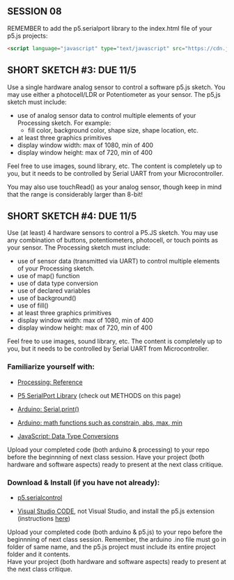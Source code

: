 
## SESSION 08

REMEMBER to add the p5.serialport library to the index.html file of your p5.js projects:

```html
<script language="javascript" type="text/javascript" src="https://cdn.jsdelivr.net/npm/p5.serialserver@0.0.28/lib/p5.serialport.js"></script>
```
## SHORT SKETCH #3: DUE 11/5

Use a single hardware analog sensor to control a software p5.js sketch. You may use either a photocell/LDR or Potentiometer as your sensor. The p5,js sketch must include:
- use of analog sensor data to control multiple elements of your Processing sketch. For example:
    - fill color, background color, shape size, shape location, etc.
- at least three graphics primitives
- display window width: max of 1080, min of 400
- display window height: max of 720, min of 400

Feel free to use images, sound library, etc. The content is completely up to you, but it needs to be controlled by Serial UART from your Microcontroller.             

You may also use touchRead() as your analog sensor, though keep in mind that the range is considerably larger than 8-bit!

## SHORT SKETCH #4: DUE 11/5
Use (at least) 4 hardware sensors to control a P5.JS sketch. You may use any combination of buttons, potentiometers, photocell, or touch points as your sensor. The Processing sketch must include:
- use of sensor data (transmitted via UART) to control multiple elements of your Processing sketch.
- use of map() function
- use of data type conversion
- use of declared variables
- use of background()
- use of fill()
- at least three graphics primitives
- display window width: max of 1080, min of 400
- display window height: max of 720, min of 400

Feel free to use images, sound library, etc. The content is completely up to you, but it needs to be controlled by Serial UART from Microcontroller.

### Familiarize yourself with:

* [Processing: Reference](https://processing.org/reference)

* [P5 SerialPort Library](https://processing.org/reference/libraries/serial/index.html) (check out METHODS on this page)

* [Arduino: Serial.print()](https://docs.arduino.cc/language-reference/en/functions/communication/serial/print/)

* [Arduino: math functions such as constrain, abs, max, min](https://docs.arduino.cc/language-reference/#functions)

* [JavaScript: Data Type Conversions](https://www.w3schools.com/js/js_type_conversion.asp)

Upload your completed code (both arduino & processing) to your repo before the beginnning of next class session. 
Have your project (both hardware and software aspects) ready to present at the next class critique.

### Download & Install (if you have not already):

* [p5.serialcontrol](https://github.com/p5-serial/p5.serialcontrol/releases/tag/0.1.2)

* [Visual Studio CODE](https://code.visualstudio.com/download), not Visual Studio, and install the p5.js extension (instructions [here](https://p5js.org/tutorials/setting-up-your-environment/))

Upload your completed code (both arduino & p5.js) to your repo before the beginnning of next class session. Remember, the arduino .ino file must go in folder of same name, and the p5.js project must include its entire project folder and it contents.   
Have your project (both hardware and software aspects) ready to present at the next class critique.
